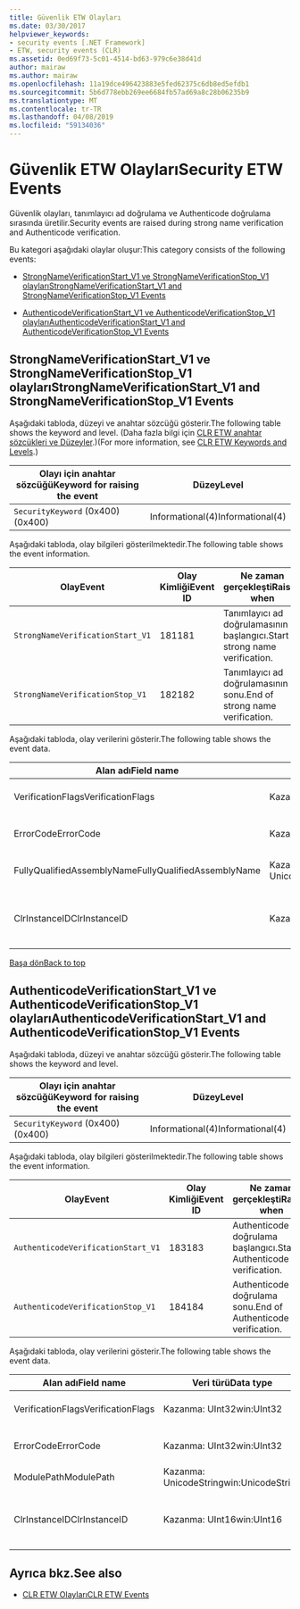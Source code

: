 ```yaml
---
title: Güvenlik ETW Olayları
ms.date: 03/30/2017
helpviewer_keywords:
- security events [.NET Framework]
- ETW, security events (CLR)
ms.assetid: 0ed69f73-5c01-4514-bd63-979c6e38d41d
author: mairaw
ms.author: mairaw
ms.openlocfilehash: 11a19dce496423883e5fed62375c6db8ed5efdb1
ms.sourcegitcommit: 5b6d778ebb269ee6684fb57ad69a8c28b06235b9
ms.translationtype: MT
ms.contentlocale: tr-TR
ms.lasthandoff: 04/08/2019
ms.locfileid: "59134036"
---
```

# <a name="security-etw-events"></a><span data-ttu-id="caddc-102">Güvenlik ETW Olayları</span><span class="sxs-lookup"><span data-stu-id="caddc-102">Security ETW Events</span></span>
<a name="top"></a> <span data-ttu-id="caddc-103">Güvenlik olayları, tanımlayıcı ad doğrulama ve Authenticode doğrulama sırasında üretilir.</span><span class="sxs-lookup"><span data-stu-id="caddc-103">Security events are raised during strong name verification and Authenticode verification.</span></span>  
  
 <span data-ttu-id="caddc-104">Bu kategori aşağıdaki olaylar oluşur:</span><span class="sxs-lookup"><span data-stu-id="caddc-104">This category consists of the following events:</span></span>  
  
-   [<span data-ttu-id="caddc-105">StrongNameVerificationStart_V1 ve StrongNameVerificationStop_V1 olayları</span><span class="sxs-lookup"><span data-stu-id="caddc-105">StrongNameVerificationStart_V1 and StrongNameVerificationStop_V1 Events</span></span>](#strongnameverificationstart_v1_and_strongnameverificationstop_v1_events)  
  
-   [<span data-ttu-id="caddc-106">AuthenticodeVerificationStart_V1 ve AuthenticodeVerificationStop_V1 olayları</span><span class="sxs-lookup"><span data-stu-id="caddc-106">AuthenticodeVerificationStart_V1 and AuthenticodeVerificationStop_V1 Events</span></span>](#authenticodeverificationstart_v1_and_authenticodeverificationstop_v1_events)  
  
<a name="strongnameverificationstart_v1_and_strongnameverificationstop_v1_events"></a>   
## <a name="strongnameverificationstartv1-and-strongnameverificationstopv1-events"></a><span data-ttu-id="caddc-107">StrongNameVerificationStart_V1 ve StrongNameVerificationStop_V1 olayları</span><span class="sxs-lookup"><span data-stu-id="caddc-107">StrongNameVerificationStart_V1 and StrongNameVerificationStop_V1 Events</span></span>  
 <span data-ttu-id="caddc-108">Aşağıdaki tabloda, düzeyi ve anahtar sözcüğü gösterir.</span><span class="sxs-lookup"><span data-stu-id="caddc-108">The following table shows the keyword and level.</span></span> <span data-ttu-id="caddc-109">(Daha fazla bilgi için [CLR ETW anahtar sözcükleri ve Düzeyler](../../../docs/framework/performance/clr-etw-keywords-and-levels.md).)</span><span class="sxs-lookup"><span data-stu-id="caddc-109">(For more information, see [CLR ETW Keywords and Levels](../../../docs/framework/performance/clr-etw-keywords-and-levels.md).)</span></span>  
  
|<span data-ttu-id="caddc-110">Olayı için anahtar sözcüğü</span><span class="sxs-lookup"><span data-stu-id="caddc-110">Keyword for raising the event</span></span>|<span data-ttu-id="caddc-111">Düzey</span><span class="sxs-lookup"><span data-stu-id="caddc-111">Level</span></span>|  
|-----------------------------------|-----------|  
|`SecurityKeyword` <span data-ttu-id="caddc-112">(0x400)</span><span class="sxs-lookup"><span data-stu-id="caddc-112">(0x400)</span></span>|<span data-ttu-id="caddc-113">Informational(4)</span><span class="sxs-lookup"><span data-stu-id="caddc-113">Informational(4)</span></span>|  
  
 <span data-ttu-id="caddc-114">Aşağıdaki tabloda, olay bilgileri gösterilmektedir.</span><span class="sxs-lookup"><span data-stu-id="caddc-114">The following table shows the event information.</span></span>  
  
|<span data-ttu-id="caddc-115">Olay</span><span class="sxs-lookup"><span data-stu-id="caddc-115">Event</span></span>|<span data-ttu-id="caddc-116">Olay Kimliği</span><span class="sxs-lookup"><span data-stu-id="caddc-116">Event ID</span></span>|<span data-ttu-id="caddc-117">Ne zaman gerçekleşti</span><span class="sxs-lookup"><span data-stu-id="caddc-117">Raised when</span></span>|  
|-----------|--------------|-----------------|  
|`StrongNameVerificationStart_V1`|<span data-ttu-id="caddc-118">181</span><span class="sxs-lookup"><span data-stu-id="caddc-118">181</span></span>|<span data-ttu-id="caddc-119">Tanımlayıcı ad doğrulamasının başlangıcı.</span><span class="sxs-lookup"><span data-stu-id="caddc-119">Start of strong name verification.</span></span>|  
|`StrongNameVerificationStop_V1`|<span data-ttu-id="caddc-120">182</span><span class="sxs-lookup"><span data-stu-id="caddc-120">182</span></span>|<span data-ttu-id="caddc-121">Tanımlayıcı ad doğrulamasının sonu.</span><span class="sxs-lookup"><span data-stu-id="caddc-121">End of strong name verification.</span></span>|  
  
 <span data-ttu-id="caddc-122">Aşağıdaki tabloda, olay verilerini gösterir.</span><span class="sxs-lookup"><span data-stu-id="caddc-122">The following table shows the event data.</span></span>  
  
|<span data-ttu-id="caddc-123">Alan adı</span><span class="sxs-lookup"><span data-stu-id="caddc-123">Field name</span></span>|<span data-ttu-id="caddc-124">Veri türü</span><span class="sxs-lookup"><span data-stu-id="caddc-124">Data type</span></span>|<span data-ttu-id="caddc-125">Açıklama</span><span class="sxs-lookup"><span data-stu-id="caddc-125">Description</span></span>|  
|----------------|---------------|-----------------|  
|<span data-ttu-id="caddc-126">VerificationFlags</span><span class="sxs-lookup"><span data-stu-id="caddc-126">VerificationFlags</span></span>|<span data-ttu-id="caddc-127">Kazanma: UInt32</span><span class="sxs-lookup"><span data-stu-id="caddc-127">win:UInt32</span></span>|<span data-ttu-id="caddc-128">Doğrulama bayraklar.</span><span class="sxs-lookup"><span data-stu-id="caddc-128">The verification flags.</span></span>|  
|<span data-ttu-id="caddc-129">ErrorCode</span><span class="sxs-lookup"><span data-stu-id="caddc-129">ErrorCode</span></span>|<span data-ttu-id="caddc-130">Kazanma: UInt32</span><span class="sxs-lookup"><span data-stu-id="caddc-130">win:UInt32</span></span>|<span data-ttu-id="caddc-131">HResult hata kodu.</span><span class="sxs-lookup"><span data-stu-id="caddc-131">The HResult error code.</span></span>|  
|<span data-ttu-id="caddc-132">FullyQualifiedAssemblyName</span><span class="sxs-lookup"><span data-stu-id="caddc-132">FullyQualifiedAssemblyName</span></span>|<span data-ttu-id="caddc-133">Kazanma: UnicodeString</span><span class="sxs-lookup"><span data-stu-id="caddc-133">win:UnicodeString</span></span>|<span data-ttu-id="caddc-134">Tam derleme adı.</span><span class="sxs-lookup"><span data-stu-id="caddc-134">The fully qualified assembly name.</span></span>|  
|<span data-ttu-id="caddc-135">ClrInstanceID</span><span class="sxs-lookup"><span data-stu-id="caddc-135">ClrInstanceID</span></span>|<span data-ttu-id="caddc-136">Kazanma: UInt16</span><span class="sxs-lookup"><span data-stu-id="caddc-136">win:UInt16</span></span>|<span data-ttu-id="caddc-137">CLR veya CoreCLR örneği için benzersiz kimlik.</span><span class="sxs-lookup"><span data-stu-id="caddc-137">Unique ID for the instance of CLR or CoreCLR.</span></span>|  
  
 [<span data-ttu-id="caddc-138">Başa dön</span><span class="sxs-lookup"><span data-stu-id="caddc-138">Back to top</span></span>](#top)  
  
<a name="authenticodeverificationstart_v1_and_authenticodeverificationstop_v1_events"></a>   
## <a name="authenticodeverificationstartv1-and-authenticodeverificationstopv1-events"></a><span data-ttu-id="caddc-139">AuthenticodeVerificationStart_V1 ve AuthenticodeVerificationStop_V1 olayları</span><span class="sxs-lookup"><span data-stu-id="caddc-139">AuthenticodeVerificationStart_V1 and AuthenticodeVerificationStop_V1 Events</span></span>  
 <span data-ttu-id="caddc-140">Aşağıdaki tabloda, düzeyi ve anahtar sözcüğü gösterir.</span><span class="sxs-lookup"><span data-stu-id="caddc-140">The following table shows the keyword and level.</span></span>  
  
|<span data-ttu-id="caddc-141">Olayı için anahtar sözcüğü</span><span class="sxs-lookup"><span data-stu-id="caddc-141">Keyword for raising the event</span></span>|<span data-ttu-id="caddc-142">Düzey</span><span class="sxs-lookup"><span data-stu-id="caddc-142">Level</span></span>|  
|-----------------------------------|-----------|  
|`SecurityKeyword` <span data-ttu-id="caddc-143">(0x400)</span><span class="sxs-lookup"><span data-stu-id="caddc-143">(0x400)</span></span>|<span data-ttu-id="caddc-144">Informational(4)</span><span class="sxs-lookup"><span data-stu-id="caddc-144">Informational(4)</span></span>|  
  
 <span data-ttu-id="caddc-145">Aşağıdaki tabloda, olay bilgileri gösterilmektedir.</span><span class="sxs-lookup"><span data-stu-id="caddc-145">The following table shows the event information.</span></span>  
  
|<span data-ttu-id="caddc-146">Olay</span><span class="sxs-lookup"><span data-stu-id="caddc-146">Event</span></span>|<span data-ttu-id="caddc-147">Olay Kimliği</span><span class="sxs-lookup"><span data-stu-id="caddc-147">Event ID</span></span>|<span data-ttu-id="caddc-148">Ne zaman gerçekleşti</span><span class="sxs-lookup"><span data-stu-id="caddc-148">Raised when</span></span>|  
|-----------|--------------|-----------------|  
|`AuthenticodeVerificationStart_V1`|<span data-ttu-id="caddc-149">183</span><span class="sxs-lookup"><span data-stu-id="caddc-149">183</span></span>|<span data-ttu-id="caddc-150">Authenticode doğrulama başlangıcı.</span><span class="sxs-lookup"><span data-stu-id="caddc-150">Start of Authenticode verification.</span></span>|  
|`AuthenticodeVerificationStop_V1`|<span data-ttu-id="caddc-151">184</span><span class="sxs-lookup"><span data-stu-id="caddc-151">184</span></span>|<span data-ttu-id="caddc-152">Authenticode doğrulama sonu.</span><span class="sxs-lookup"><span data-stu-id="caddc-152">End of Authenticode verification.</span></span>|  
  
 <span data-ttu-id="caddc-153">Aşağıdaki tabloda, olay verilerini gösterir.</span><span class="sxs-lookup"><span data-stu-id="caddc-153">The following table shows the event data.</span></span>  
  
|<span data-ttu-id="caddc-154">Alan adı</span><span class="sxs-lookup"><span data-stu-id="caddc-154">Field name</span></span>|<span data-ttu-id="caddc-155">Veri türü</span><span class="sxs-lookup"><span data-stu-id="caddc-155">Data type</span></span>|<span data-ttu-id="caddc-156">Açıklama</span><span class="sxs-lookup"><span data-stu-id="caddc-156">Description</span></span>|  
|----------------|---------------|-----------------|  
|<span data-ttu-id="caddc-157">VerificationFlags</span><span class="sxs-lookup"><span data-stu-id="caddc-157">VerificationFlags</span></span>|<span data-ttu-id="caddc-158">Kazanma: UInt32</span><span class="sxs-lookup"><span data-stu-id="caddc-158">win:UInt32</span></span>|<span data-ttu-id="caddc-159">Doğrulama bayraklar.</span><span class="sxs-lookup"><span data-stu-id="caddc-159">The verification flags.</span></span>|  
|<span data-ttu-id="caddc-160">ErrorCode</span><span class="sxs-lookup"><span data-stu-id="caddc-160">ErrorCode</span></span>|<span data-ttu-id="caddc-161">Kazanma: UInt32</span><span class="sxs-lookup"><span data-stu-id="caddc-161">win:UInt32</span></span>|<span data-ttu-id="caddc-162">HResult hata kodu.</span><span class="sxs-lookup"><span data-stu-id="caddc-162">The HResult error code.</span></span>|  
|<span data-ttu-id="caddc-163">ModulePath</span><span class="sxs-lookup"><span data-stu-id="caddc-163">ModulePath</span></span>|<span data-ttu-id="caddc-164">Kazanma: UnicodeString</span><span class="sxs-lookup"><span data-stu-id="caddc-164">win:UnicodeString</span></span>|<span data-ttu-id="caddc-165">Modül yolu.</span><span class="sxs-lookup"><span data-stu-id="caddc-165">The module path.</span></span>|  
|<span data-ttu-id="caddc-166">ClrInstanceID</span><span class="sxs-lookup"><span data-stu-id="caddc-166">ClrInstanceID</span></span>|<span data-ttu-id="caddc-167">Kazanma: UInt16</span><span class="sxs-lookup"><span data-stu-id="caddc-167">win:UInt16</span></span>|<span data-ttu-id="caddc-168">CLR veya CoreCLR örneği için benzersiz kimlik.</span><span class="sxs-lookup"><span data-stu-id="caddc-168">Unique ID for the instance of CLR or CoreCLR.</span></span>|  
  
## <a name="see-also"></a><span data-ttu-id="caddc-169">Ayrıca bkz.</span><span class="sxs-lookup"><span data-stu-id="caddc-169">See also</span></span>

- [<span data-ttu-id="caddc-170">CLR ETW Olayları</span><span class="sxs-lookup"><span data-stu-id="caddc-170">CLR ETW Events</span></span>](../../../docs/framework/performance/clr-etw-events.md)
